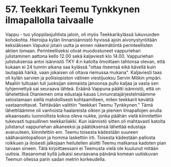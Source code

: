 


    
# 57. Teekkari Teemu Tynkkynen ilmapallolla taivaalle

Vappu - tuo ylioppilasjuhlista jaloin, oli myös Teekkarikylässä lukuvuoden kohokohta. Hieroipa kylän linnanisännistö 
hyvissä ajoin aivonystyröitään keksiäkseen Vapuksi jotain uutta ja ennen näkemätöntä perinteellisten aktien lomaan. 
Perinteelliseksi olivat muodostuneet vappuriehan julistaminen aattona kello 12.00 sekä kaljaviesti klo 14.00. Vappuriehan 
julistuksensa antoi isännistö TKY 4:n katolta ilmoittaen tahtonsa olevan, että kukaan ei 24 tunnin aikana saa kylässä "ottaa 
itseensä eikä kävellä kuin lautapää härkä, vaan jokaisen oli oltava riemussa mukana". Kaljaviesti taas oli kylän sarvien ja 
poliisiopiston välinen viestijuoksu Servin Mökin ympäri. Maaliin tultuaan tuli juoksijan siemaista janoonsa pullo kaljaa ja 
vasta sen tyhjennettyä sai seuraava lähteä. Eräänä Vappuna päätti isännistö, että on lähetettävä Otaniemen oma edustaja 
kauas Linnunratajärjestelmäämme selostamaan siellä mahdollisesti kohtaamilleen, miten teekkarit kevättä vastaanottavat. 
Tehtävään valittiin "teekkari Teemu Tynkkynen." Tämä lähettiläämme oli vanhoista haalareista olkien ja pienien 
ilmapallojen avulla aikaansaatu luonnollista kokoa oleva nukke, jonka päähän vielä kiinnitettiin tukevasti tupsullinen 
teekkarilakki. Kun isännistö sitten oli mahtavasti katolta julistanut vappuriehan alkaneeksi ja päätöksensä lähettää edustaja 
avaruuteen, kiinnitettiin em. Teemu toisesta kädestään suureen säähavaintopalloon ja homma laskettiin irti. Toisesta 
kädestään pallosta roikkuen ja iloisesti jalkojaan heilutellen aloitti Teemu matkansa kadoten pian taivaan sineen. Tätä 
kirjoittaessani ei Teemusta vielä ole kuulunut mitään uutisia. Iltasanomat kyllä julkaisi seuraavana päivänä komean 
uutiskuvan Teemun ollessa parin sadan metrin korkeudella.
